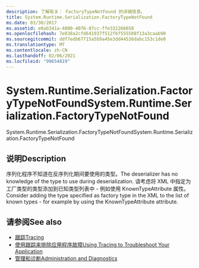 ```yaml
---
description: 了解有关： FactoryTypeNotFound 的详细信息。
title: System.Runtime.Serialization.FactoryTypeNotFound
ms.date: 03/30/2017
ms.assetid: e0ab341a-4000-4076-87cc-ffe332266658
ms.openlocfilehash: 7e038a2cfd641937f512f6f555508f13a3caab90
ms.sourcegitcommit: ddf7edb67715a5b9a45e3dd44536dabc153c1de0
ms.translationtype: MT
ms.contentlocale: zh-CN
ms.lasthandoff: 02/06/2021
ms.locfileid: "99654819"
---
```

# <a name="systemruntimeserializationfactorytypenotfound"></a><span data-ttu-id="7a9b0-103">System.Runtime.Serialization.FactoryTypeNotFound</span><span class="sxs-lookup"><span data-stu-id="7a9b0-103">System.Runtime.Serialization.FactoryTypeNotFound</span></span>

<span data-ttu-id="7a9b0-104">System.Runtime.Serialization.FactoryTypeNotFound</span><span class="sxs-lookup"><span data-stu-id="7a9b0-104">System.Runtime.Serialization.FactoryTypeNotFound</span></span>  
  
## <a name="description"></a><span data-ttu-id="7a9b0-105">说明</span><span class="sxs-lookup"><span data-stu-id="7a9b0-105">Description</span></span>  

 <span data-ttu-id="7a9b0-106">序列化程序不知道在反序列化期间要使用的类型。</span><span class="sxs-lookup"><span data-stu-id="7a9b0-106">The deserializer has no knowledge of the type to use during deserialization.</span></span> <span data-ttu-id="7a9b0-107">请考虑将 XML 中指定为工厂类型的类型添加到已知类型列表中 - 例如使用 KnownTypeAttribute 属性。</span><span class="sxs-lookup"><span data-stu-id="7a9b0-107">Consider adding the type specified as factory type in the XML to the list of known types - for example by using the KnownTypeAttribute attribute.</span></span>  
  
## <a name="see-also"></a><span data-ttu-id="7a9b0-108">请参阅</span><span class="sxs-lookup"><span data-stu-id="7a9b0-108">See also</span></span>

- [<span data-ttu-id="7a9b0-109">跟踪</span><span class="sxs-lookup"><span data-stu-id="7a9b0-109">Tracing</span></span>](index.md)
- [<span data-ttu-id="7a9b0-110">使用跟踪来排除应用程序故障</span><span class="sxs-lookup"><span data-stu-id="7a9b0-110">Using Tracing to Troubleshoot Your Application</span></span>](using-tracing-to-troubleshoot-your-application.md)
- [<span data-ttu-id="7a9b0-111">管理和诊断</span><span class="sxs-lookup"><span data-stu-id="7a9b0-111">Administration and Diagnostics</span></span>](../index.md)
